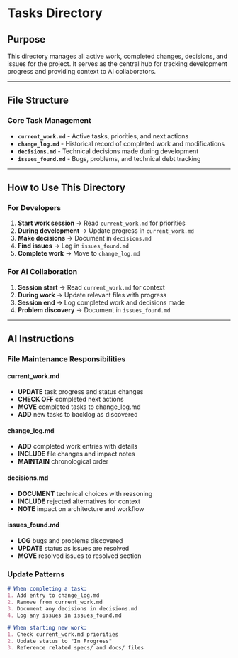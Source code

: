 # Tasks Directory

## Purpose
This directory manages all active work, completed changes, decisions, and issues for the project. It serves as the central hub for tracking development progress and providing context to AI collaborators.

---

## File Structure

### Core Task Management
- **`current_work.md`** - Active tasks, priorities, and next actions
- **`change_log.md`** - Historical record of completed work and modifications
- **`decisions.md`** - Technical decisions made during development
- **`issues_found.md`** - Bugs, problems, and technical debt tracking


---

## How to Use This Directory

### For Developers
1. **Start work session** → Read `current_work.md` for priorities
2. **During development** → Update progress in `current_work.md`
3. **Make decisions** → Document in `decisions.md`
4. **Find issues** → Log in `issues_found.md`
5. **Complete work** → Move to `change_log.md`

### For AI Collaboration
1. **Session start** → Read `current_work.md` for context
2. **During work** → Update relevant files with progress
3. **Session end** → Log completed work and decisions made
4. **Problem discovery** → Document in `issues_found.md`

---

## AI Instructions

### File Maintenance Responsibilities

#### current_work.md
- **UPDATE** task progress and status changes
- **CHECK OFF** completed next actions
- **MOVE** completed tasks to change_log.md
- **ADD** new tasks to backlog as discovered

#### change_log.md
- **ADD** completed work entries with details
- **INCLUDE** file changes and impact notes
- **MAINTAIN** chronological order

#### decisions.md
- **DOCUMENT** technical choices with reasoning
- **INCLUDE** rejected alternatives for context
- **NOTE** impact on architecture and workflow

#### issues_found.md
- **LOG** bugs and problems discovered
- **UPDATE** status as issues are resolved
- **MOVE** resolved issues to resolved section

### Update Patterns
```markdown
# When completing a task:
1. Add entry to change_log.md
2. Remove from current_work.md
3. Document any decisions in decisions.md
4. Log any issues in issues_found.md

# When starting new work:
1. Check current_work.md priorities
2. Update status to "In Progress"
3. Reference related specs/ and docs/ files